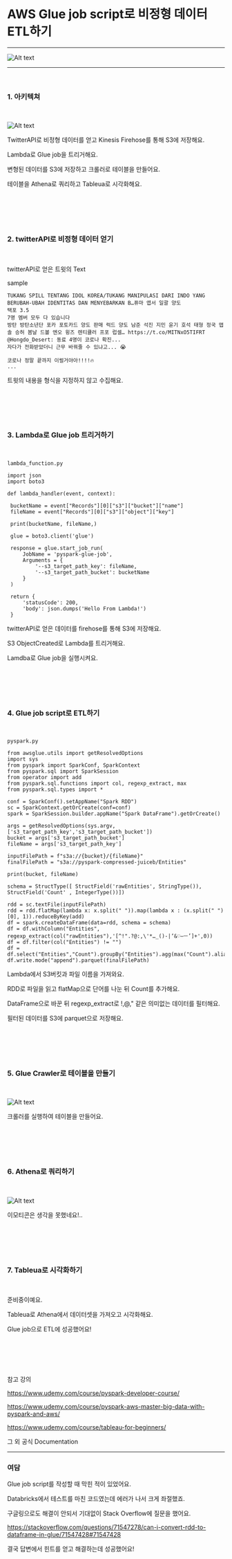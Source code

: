 AWS Glue job script로 비정형 데이터 ETL하기
=============
---
![Alt text](./images/glue_job.jpg)

---
<br/>

### 1. 아키텍쳐
   
   <br/>

   ![Alt text](./images/architecture.jpg)

   TwitterAPI로 비정형 데이터를 얻고 Kinesis Firehose를 통해 S3에 저장해요.

   Lambda로 Glue job을 트리거해요.

   변형된 데이터를 S3에 저장하고 크롤러로 테이블을 만들어요.

   테이블을 Athena로 쿼리하고 Tableua로 시각화해요.


<br/>
<br/>
<br/>
<br/> 

###  2. twitterAPI로 비정형 데이터 얻기
   
   <br/>

  twitterAPI로 얻은 트윗의 Text
  
  sample
  
   ```
  TUKANG SPILL TENTANG IDOL KOREA/TUKANG MANIPULASI DARI INDO YANG BERUBAH-UBAH IDENTITAS DAN MENYEBARKAN B…퓨마 엽서 일괄 양도 
택포 3.5
7명 멤버 모두 다 있습니다
방탄 방탄소년단 포카 포토카드 양도 판매 럭드 양도 남준 석진 지민 윤기 호석 태형 정국 맵솔 승허 봄날 드볼 엔오 윙즈 렌티큘러 프포 럽셀… https://t.co/MITNxO5TIFRT @Hongdo_Desert: 동료 4명이 코로나 확진...
자다가 전화받았더니 근무 바꿔줄 수 있냐고... 😭

코로나 정말 끝까지 이럴거야아!!!!🔥
...
   ```

   트윗의 내용을 형식을 지정하지 않고 수집해요.

   <br/>
<br/>
<br/>
<br/> 

###  3. Lambda로 Glue job 트리거하기
   
   <br/>

   ```
   lambda_function.py

   import json
import boto3

def lambda_handler(event, context):
    
    bucketName = event["Records"][0]["s3"]["bucket"]["name"]
    fileName = event["Records"][0]["s3"]["object"]["key"]
    
    print(bucketName, fileName,)
        
    glue = boto3.client('glue')

    response = glue.start_job_run(
        JobName = 'pyspark-glue-job',
        Arguments = {
            '--s3_target_path_key': fileName,
            '--s3_target_path_bucket': bucketName
        } 
    )
    
    return {
        'statusCode': 200,
        'body': json.dumps('Hello From Lambda!')
    }
   ```

   twitterAPI로 얻은 데이터를 firehose를 통해 S3에 저장해요.

   S3 ObjectCreated로 Lambda를 트리거해요.

   Lamdba로 Glue job을 실행시켜요.

<br/>
<br/>
<br/>
<br/> 

###  4. Glue job script로 ETL하기
   
   <br/>

   ```
  pyspark.py

  from awsglue.utils import getResolvedOptions
import sys
from pyspark import SparkConf, SparkContext
from pyspark.sql import SparkSession
from operator import add
from pyspark.sql.functions import col, regexp_extract, max
from pyspark.sql.types import *

conf = SparkConf().setAppName("Spark RDD")
sc = SparkContext.getOrCreate(conf=conf)
spark = SparkSession.builder.appName("Spark DataFrame").getOrCreate()

args = getResolvedOptions(sys.argv,['s3_target_path_key','s3_target_path_bucket'])
bucket = args['s3_target_path_bucket']
fileName = args['s3_target_path_key']

inputFilePath = f"s3a://{bucket}/{fileName}"
finalFilePath = "s3a://pyspark-compressed-juiceb/Entities"

print(bucket, fileName)

schema = StructType([ StructField('rawEntities', StringType()),  StructField('Count' , IntegerType())])

rdd = sc.textFile(inputFilePath)
rdd = rdd.flatMap(lambda x: x.split(" ")).map(lambda x : (x.split(" ")[0], 1)).reduceByKey(add)
df = spark.createDataFrame(data=rdd, schema = schema)
df = df.withColumn("Entities", regexp_extract(col("rawEntities"),'[^!".?@:,\'*…_()-|‘&♡—ㅡ’]+',0))
df = df.filter(col("Entities") != "")
df = df.select("Entities","Count").groupBy("Entities").agg(max("Count").alias("Count"))
df.write.mode("append").parquet(finalFilePath)
   ```

   Lambda에서 S3버킷과 파일 이름을 가져와요.

   RDD로 파일을 읽고 flatMap으로 단어를 나눈 뒤 Count를 추가해요.

   DataFrame으로 바꾼 뒤 regexp_extract로 !,@," 같은 의미없는 데이터를 필터해요.

   필터된 데이터를 S3에 parquet으로 저장해요. 

<br/>
<br/>
<br/>
<br/> 

###  5. Glue Crawler로 테이블을 만들기 

   <br/>

  ![Alt text](./images/glue_crawler.jpg)

   크롤러를 실행하여 테이블을 만들어요.

   <br/>
<br/>
<br/>
<br/> 

###  6. Athena로 쿼리하기
   
   <br/>

   ![Alt text](./images/athena.jpg)

   이모티콘은 생각을 못했네요!..


   <br/>
<br/>
<br/>
<br/> 

###  7. Tableua로 시각화하기
   
   <br/>

   <!-- ![Alt text](./images/architecture.jpg) -->

   준비중이예요.

   Tableua로 Athena에서 데이터셋을 가져오고 시각화해요.

   Glue job으로 ETL에 성공했어요!

<br/>
<br/>
<br/>
<br/> 

참고 강의

https://www.udemy.com/course/pyspark-developer-course/

https://www.udemy.com/course/pyspark-aws-master-big-data-with-pyspark-and-aws/

https://www.udemy.com/course/tableau-for-beginners/



그 외 공식 Documentation


---

### 여담

Glue job script를 작성할 때 막힌 적이 있었어요.

Databricks에서 테스트를 마친 코드였는데 에러가 나서 크게 좌절했죠.

구글링으로도 해결이 안되서 기대없이 Stack Overflow에 질문을 했어요.

https://stackoverflow.com/questions/71547278/can-i-convert-rdd-to-dataframe-in-glue/71547428#71547428

결국 답변에서 힌트를 얻고 해결하는데 성공했어요!